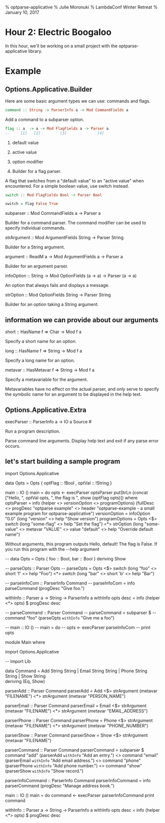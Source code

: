 % optparse-applicative
% Julie Moronuki
% LambdaConf Winter Retreat
% January 10, 2017

# Hour 2: Electric Boogaloo

In this hour, we'll be working on a small project with the optparse-applicative library.
<!-- need to add instructions for Stack
probably have a small project (simple) initialized so we can load it up with samples
and also then clone the pprkpr repo, whatever we're going to call that
consider making rmbrfeed, todolist into a cla as well
 -->
# Example

## Options.Applicative.Builder

Here are some basic argument types we can use: commands and flags.

```haskell
command :: String -> ParserInfo a -> Mod CommandFields a
```

Add a command to a subparser option.

```haskell
flag :: a  -> a -> Mod FlagFields a -> Parser a
--     [1]   [2]         [3]              [4]
```
1. default value
  
2. active value

3. option modifier
  
4. Builder for a flag parser.

A flag that switches from a "default value" to an "active value" when encountered. For a simple boolean value, use switch instead.

```haskell
switch :: Mod FlagFields Bool -> Parser Bool

switch = flag False True
```



subparser :: Mod CommandFields a -> Parser a

Builder for a command parser. The command modifier can be used to specify individual commands.

strArgument :: Mod ArgumentFields String -> Parser String

Builder for a String argument.

argument :: ReadM a -> Mod ArgumentFields a -> Parser a

Builder for an argument parser.


infoOption :: String -> Mod OptionFields (a -> a) -> Parser (a -> a)

An option that always fails and displays a message.

strOption :: Mod OptionFields String -> Parser String

Builder for an option taking a String argument.


## information we can provide about our arguments

short :: HasName f => Char -> Mod f a

Specify a short name for an option.

long :: HasName f => String -> Mod f a

Specify a long name for an option.

metavar :: HasMetavar f => String -> Mod f a

Specify a metavariable for the argument.

Metavariables have no effect on the actual parser, and only serve to specify the symbolic name for an argument to be displayed in the help text.


## Options.Applicative.Extra

execParser :: ParserInfo a -> IO a Source #

Run a program description.

Parse command line arguments. Display help text and exit if any parse error occurs.

## let's start building a sample program

import Options.Applicative

data Opts = Opts
    { optFlag :: !Bool
    , optVal :: !String
    }

main :: IO ()
main = do
    opts <- execParser optsParser
    putStrLn
        (concat ["Hello, ", optVal opts, ", the flag is ", show (optFlag opts)])
  where
    optsParser =
        info
            (helper <*> versionOption <*> programOptions)
            (fullDesc <> progDesc "optparse example" <>
             header
                 "optparse-example - a small example program for optparse-applicative")
    versionOption = infoOption "0.0" (long "version" <> help "Show version")
    programOptions =
        Opts <$> switch (long "some-flag" <> help "Set the flag") <*>
        strOption
            (long "some-value" <> metavar "VALUE" <> value "default" <>
             help "Override default name")

Without arguments, this program outputs Hello, default! The flag is False. If you run this program with the --help argument

-- data Opts = Opts { foo :: Bool, bar :: Bool } deriving Show

-- parseOpts :: Parser Opts
-- parseOpts = Opts <$> switch (long "foo" <> short 'f' <> help "Foo") <*> switch (long "bar" <> short 'b' <> help "Bar")

-- parseInfoCom :: ParserInfo Command
-- parseInfoCom = info parseCommand (progDesc "Give foo.")

withInfo :: Parser a -> String -> ParserInfo a
withInfo opts desc = info (helper <*> opts) $ progDesc desc

-- parseCommand :: Parser Command
-- parseCommand = subparser $
--     command "foo" (parseOpts `withInfo` "Give me a foo")

-- main :: IO ()
-- main = do
--     opts <- execParser parseInfoCom
--     print opts

module Main where

import Options.Applicative

-- import Lib

data Command = Add String String   | 
               Email String String |
               Phone String String |
               Show String  
               deriving (Eq, Show)

parserAdd :: Parser Command
parserAdd = Add <$> strArgument (metavar "FILENAME") <*> strArgument (metavar "PERSON_NAME")

parserEmail :: Parser Command
parserEmail = Email <$> strArgument (metavar "FILENAME") <*> strArgument (metavar "EMAIL_ADDRESS")

parserPhone :: Parser Command
parserPhone = Phone <$> strArgument (metavar "FILENAME") <*> strArgument (metavar "PHONE_NUMBER")

parserShow :: Parser Command
parserShow = Show <$> strArgument (metavar "FILENAME")

parserCommand :: Parser Command
parserCommand = subparser $ 
    command "add" (parserAdd `withInfo` "Add an entry.") <>
    command "email" (parserEmail `withInfo` "Add email address.") <>
    command "phone" (parserPhone `withInfo` "Add phone number.") <>
    command "show" (parserShow `withInfo` "Show record.")

parserInfoCommand :: ParserInfo Command
parserInfoCommand = info parserCommand (progDesc "Manage address book.")

main :: IO ()
main = do
    command <- execParser parserInfoCommand
    print command

withInfo :: Parser a -> String -> ParserInfo a
withInfo opts desc = info (helper <*> opts) $ progDesc desc
